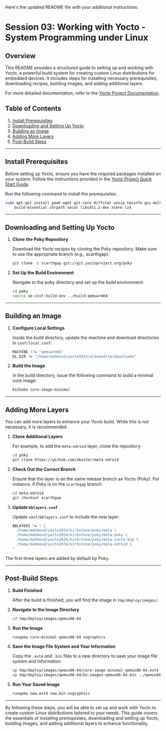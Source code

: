 Here's the updated README file with your additional instructions:

# Session 03: Working with Yocto - System Programming under Linux

## Overview

This README provides a structured guide to setting up and working with Yocto, a powerful build system for creating custom Linux distributions for embedded devices. It includes steps for installing necessary prerequisites, downloading recipes, building images, and adding additional layers.

For more detailed documentation, refer to the [Yocto Project Documentation](https://docs.yoctoproject.org/index.html).

## Table of Contents

1. [Install Prerequisites](#install-prerequisites)
2. [Downloading and Setting Up Yocto](#downloading-and-setting-up-yocto)
3. [Building an Image](#building-an-image)
4. [Adding More Layers](#adding-more-layers)
5. [Post-Build Steps](#post-build-steps)

---

## Install Prerequisites

Before setting up Yocto, ensure you have the required packages installed on your system. Follow the instructions provided in the [Yocto Project Quick Start Guide](https://docs.yoctoproject.org/brief-yoctoprojectqs/index.html).

Run the following command to install the prerequisites:

```sh
sudo apt-get install gawk wget git-core diffstat unzip texinfo gcc-multilib \
    build-essential chrpath socat libsdl1.2-dev xterm lz4
```

---

## Downloading and Setting Up Yocto

1. **Clone the Poky Repository**

   Download the Yocto recipes by cloning the Poky repository. Make sure to use the appropriate branch (e.g., scarthgap):

   ```sh
   git clone -b scarthgap git://git.yoctoproject.org/poky
   ```

2. **Set Up the Build Environment**

   Navigate to the poky directory and set up the build environment:

   ```sh
   cd poky
   source oe-init-build-env ../build-qemuarm64
   ```

---

## Building an Image

1. **Configure Local Settings**

   Inside the build directory, update the machine and download directories in `conf/local.conf`:

   ```sh
   MACHINE ??= "qemuarm64"
   DL_DIR ?= "/home/mahmoud/yocto2024/alexandria/downloads"
   ```

2. **Build the Image**

   In the build directory, issue the following command to build a minimal core image:

   ```sh
   bitbake core-image-minimal
   ```

---

## Adding More Layers

You can add more layers to enhance your Yocto build. While this is not necessary, it is recommended.

1. **Clone Additional Layers**

   For example, to add the `meta-odroid` layer, clone the repository:

   ```sh
   cd poky
   git clone https://github.com/akuster/meta-odroid
   ```

2. **Check Out the Correct Branch**

   Ensure that the layer is on the same release branch as Yocto (Poky). For instance, if Poky is on the `scarthgap` branch:

   ```sh
   cd meta-odroid
   git checkout scarthgap
   ```

3. **Update `bblayers.conf`**

   Update `conf/bblayers.conf` to include the new layer:

   ```sh
   BBLAYERS ?= " \
     /home/mahmoud/yocto2024/kirkstone/poky/meta \
     /home/mahmoud/yocto2024/kirkstone/poky/meta-poky \
     /home/mahmoud/yocto2024/kirkstone/poky/meta-yocto-bsp \
     /home/mahmoud/yocto2024/kirkstone/poky/meta-odroid \
   "
   ```

The first three layers are added by default by Poky.

---

## Post-Build Steps

1. **Build Finished**

   After the build is finished, you will find the image in `tmp/deploy/images/`.

2. **Navigate to the Image Directory**

   ```sh
   cd tmp/deploy/images/qemux86-64
   ```

3. **Run the Image**

   ```sh
   runqemu core-minimal-qemux86-64 nographics
   ```

4. **Save the Image File System and Your Information**

   Copy the `.ext4` and `.bin` files to a new directory to save your image file system and information:

   ```sh
   cp tmp/deploy/images/qemux86-64/core-image-minimal-qemux86-64.ext4 ../qemux84-demo
   cp tmp/deploy/images/qemux86-64/bz-imagez-qemux86-64.bin ../qemux84-demo 
   ```

5. **Run Your Saved Image**

   ```sh
   runqemu new.ext4 new.bin nographics
   ```

---

By following these steps, you will be able to set up and work with Yocto to create custom Linux distributions tailored to your needs. This guide covers the essentials of installing prerequisites, downloading and setting up Yocto, building images, and adding additional layers to enhance functionality.
